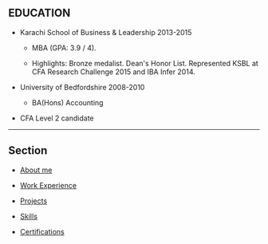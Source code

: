 ## EDUCATION

- Karachi School of Business & Leadership 2013-2015

    - MBA (GPA: 3.9 / 4). 
    
    - Highlights: Bronze medalist. Dean's Honor List. Represented KSBL at CFA Research Challenge 2015 and IBA Infer 2014.

- University of Bedfordshire 2008-2010

    - BA(Hons) Accounting

- CFA Level 2 candidate

---

## Section

- [About me](./index.md)

- [Work Experience](./work_experience.md)

- [Projects](./projects.md)

- [Skills](./skills.md)

- [Certifications](./certifications.md)
